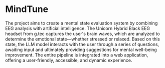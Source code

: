 # MindTune

The project aims to create a mental state evaluation system by combining EEG analysis with
artificial intelligence. The Unicorn Hybrid Black EEG headset from g.tec captures the user's
brain waves, which are analyzed to determine the emotional state—whether stressed or
relaxed. Based on this state, the LLM model interacts with the user through a series of
questions, awaiting input and ultimately providing suggestions for mental well-being
improvement.
The entire pipeline is integrated into a web application, offering a user-friendly, accessible,
and dynamic experience.
